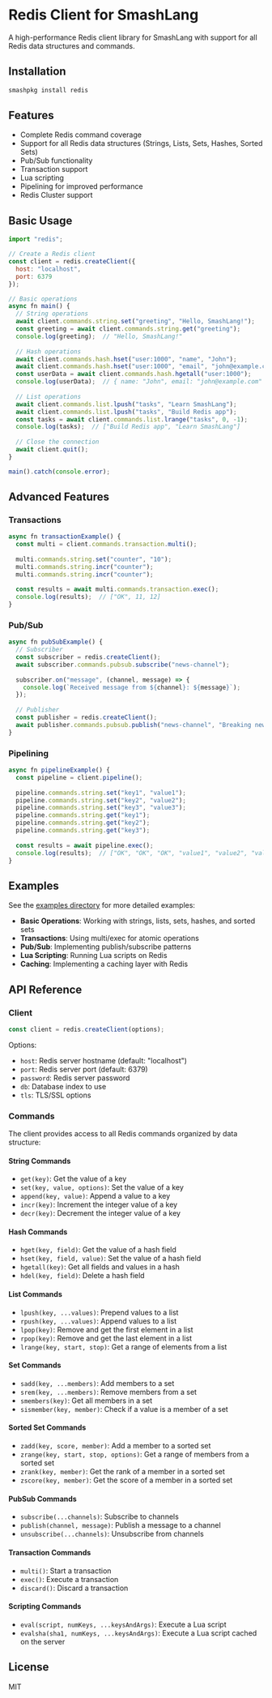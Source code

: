 # Redis Client for SmashLang

A high-performance Redis client library for SmashLang with support for all Redis data structures and commands.

## Installation

```bash
smashpkg install redis
```

## Features

- Complete Redis command coverage
- Support for all Redis data structures (Strings, Lists, Sets, Hashes, Sorted Sets)
- Pub/Sub functionality
- Transaction support
- Lua scripting
- Pipelining for improved performance
- Redis Cluster support

## Basic Usage

```js
import "redis";

// Create a Redis client
const client = redis.createClient({
  host: "localhost",
  port: 6379
});

// Basic operations
async fn main() {
  // String operations
  await client.commands.string.set("greeting", "Hello, SmashLang!");
  const greeting = await client.commands.string.get("greeting");
  console.log(greeting);  // "Hello, SmashLang!"
  
  // Hash operations
  await client.commands.hash.hset("user:1000", "name", "John");
  await client.commands.hash.hset("user:1000", "email", "john@example.com");
  const userData = await client.commands.hash.hgetall("user:1000");
  console.log(userData);  // { name: "John", email: "john@example.com" }
  
  // List operations
  await client.commands.list.lpush("tasks", "Learn SmashLang");
  await client.commands.list.lpush("tasks", "Build Redis app");
  const tasks = await client.commands.list.lrange("tasks", 0, -1);
  console.log(tasks);  // ["Build Redis app", "Learn SmashLang"]
  
  // Close the connection
  await client.quit();
}

main().catch(console.error);
```

## Advanced Features

### Transactions

```js
async fn transactionExample() {
  const multi = client.commands.transaction.multi();
  
  multi.commands.string.set("counter", "10");
  multi.commands.string.incr("counter");
  multi.commands.string.incr("counter");
  
  const results = await multi.commands.transaction.exec();
  console.log(results);  // ["OK", 11, 12]
}
```

### Pub/Sub

```js
async fn pubSubExample() {
  // Subscriber
  const subscriber = redis.createClient();
  await subscriber.commands.pubsub.subscribe("news-channel");
  
  subscriber.on("message", (channel, message) => {
    console.log(`Received message from ${channel}: ${message}`);
  });
  
  // Publisher
  const publisher = redis.createClient();
  await publisher.commands.pubsub.publish("news-channel", "Breaking news!");
}
```

### Pipelining

```js
async fn pipelineExample() {
  const pipeline = client.pipeline();
  
  pipeline.commands.string.set("key1", "value1");
  pipeline.commands.string.set("key2", "value2");
  pipeline.commands.string.set("key3", "value3");
  pipeline.commands.string.get("key1");
  pipeline.commands.string.get("key2");
  pipeline.commands.string.get("key3");
  
  const results = await pipeline.exec();
  console.log(results);  // ["OK", "OK", "OK", "value1", "value2", "value3"]
}
```

## Examples

See the [examples directory](./examples) for more detailed examples:

- **Basic Operations**: Working with strings, lists, sets, hashes, and sorted sets
- **Transactions**: Using multi/exec for atomic operations
- **Pub/Sub**: Implementing publish/subscribe patterns
- **Lua Scripting**: Running Lua scripts on Redis
- **Caching**: Implementing a caching layer with Redis

## API Reference

### Client

```js
const client = redis.createClient(options);
```

Options:
- `host`: Redis server hostname (default: "localhost")
- `port`: Redis server port (default: 6379)
- `password`: Redis server password
- `db`: Database index to use
- `tls`: TLS/SSL options

### Commands

The client provides access to all Redis commands organized by data structure:

#### String Commands
- `get(key)`: Get the value of a key
- `set(key, value, options)`: Set the value of a key
- `append(key, value)`: Append a value to a key
- `incr(key)`: Increment the integer value of a key
- `decr(key)`: Decrement the integer value of a key

#### Hash Commands
- `hget(key, field)`: Get the value of a hash field
- `hset(key, field, value)`: Set the value of a hash field
- `hgetall(key)`: Get all fields and values in a hash
- `hdel(key, field)`: Delete a hash field

#### List Commands
- `lpush(key, ...values)`: Prepend values to a list
- `rpush(key, ...values)`: Append values to a list
- `lpop(key)`: Remove and get the first element in a list
- `rpop(key)`: Remove and get the last element in a list
- `lrange(key, start, stop)`: Get a range of elements from a list

#### Set Commands
- `sadd(key, ...members)`: Add members to a set
- `srem(key, ...members)`: Remove members from a set
- `smembers(key)`: Get all members in a set
- `sismember(key, member)`: Check if a value is a member of a set

#### Sorted Set Commands
- `zadd(key, score, member)`: Add a member to a sorted set
- `zrange(key, start, stop, options)`: Get a range of members from a sorted set
- `zrank(key, member)`: Get the rank of a member in a sorted set
- `zscore(key, member)`: Get the score of a member in a sorted set

#### PubSub Commands
- `subscribe(...channels)`: Subscribe to channels
- `publish(channel, message)`: Publish a message to a channel
- `unsubscribe(...channels)`: Unsubscribe from channels

#### Transaction Commands
- `multi()`: Start a transaction
- `exec()`: Execute a transaction
- `discard()`: Discard a transaction

#### Scripting Commands
- `eval(script, numKeys, ...keysAndArgs)`: Execute a Lua script
- `evalsha(sha1, numKeys, ...keysAndArgs)`: Execute a Lua script cached on the server

## License

MIT
